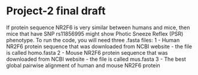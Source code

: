 # Project-2 final draft
If protein sequence NR2F6 is very similar between humans and mice, then mice that have SNP rs11856995 might show Photic Sneeze Reflex (PSR) phenotype.
To run the code, you will need three .fasta files:
1 - Human NR2F6 protein sequence that was downloaded from NCBI website - the file is called homo.fasta
2 - Mouse NR2F6 protein sequence that was downloaded from NCBI website - the file is called mus.fasta
3 - The best global pairwise alignment of human and mouse NR2F6 protein
